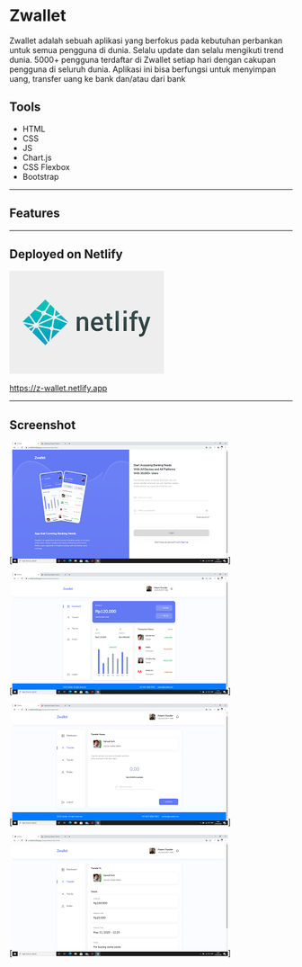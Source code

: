 # Zwallet

Zwallet adalah sebuah aplikasi yang berfokus pada kebutuhan perbankan untuk semua pengguna di dunia. Selalu update dan selalu mengikuti trend dunia. 5000+ pengguna terdaftar di Zwallet setiap hari dengan cakupan pengguna di seluruh dunia. Aplikasi ini bisa berfungsi untuk menyimpan uang, transfer uang ke bank dan/atau dari bank

## Tools
- HTML
- CSS
- JS
- Chart.js
- CSS Flexbox
- Bootstrap

______________________________________________________________________________________

## Features

_______________________________________________________________________________________

## Deployed on Netlify
[![Netlify](/readme/netlify.png)](https://www.netlify.com/)

https://z-wallet.netlify.app

______________________________________________________________________________________

## Screenshot
[![1](/readme/1.png)]

[![1](/readme/2.png)]


[![1](/readme/3.png)]

[![1](/readme/4.png)]
